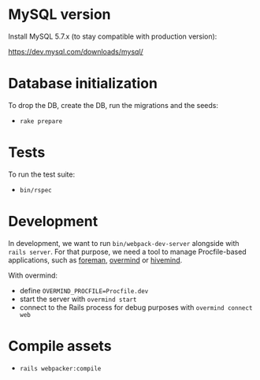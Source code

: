 # MySQL version

Install MySQL 5.7.x (to stay compatible with production version):

https://dev.mysql.com/downloads/mysql/

# Database initialization

To drop the DB, create the DB, run the migrations and the seeds:

- `rake prepare`

# Tests

To run the test suite:

- `bin/rspec`

# Development

In development, we want to run `bin/webpack-dev-server` alongside with `rails server`. For that purpose, we need a tool to manage Procfile-based applications, such as [foreman](https://github.com/ddollar/foreman), [overmind](https://github.com/DarthSim/overmind) or [hivemind](https://github.com/DarthSim/hivemind).

With overmind:

- define `OVERMIND_PROCFILE=Procfile.dev`
- start the server with `overmind start`
- connect to the Rails process for debug purposes with `overmind connect web`

# Compile assets

- `rails webpacker:compile`
